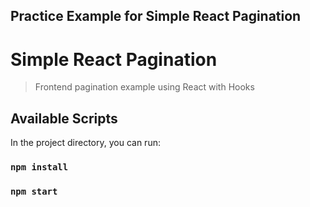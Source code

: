 ## Practice Example for Simple React Pagination

# Simple React Pagination

> Frontend pagination example using React with Hooks

## Available Scripts

In the project directory, you can run:

### `npm install`

### `npm start`
